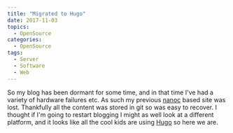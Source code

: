 ```yaml
---
title: "Migrated to Hugo"
date: 2017-11-03
topics:
  - OpenSource
categories:
  - OpenSource
tags:
  - Server
  - Software
  - Web
---
```

So my blog has been dormant for some time, and in that time I've had a variety of hardware failures etc. As such my previous [nanoc](https://nanoc.ws/) based site was lost. Thankfully all the content was stored in git so was easy to recover. I thought if I'm going to restart blogging I might as well look at a different platform, and it looks like all the cool kids are using [Hugo](https://gohugo.io) so here we are.

